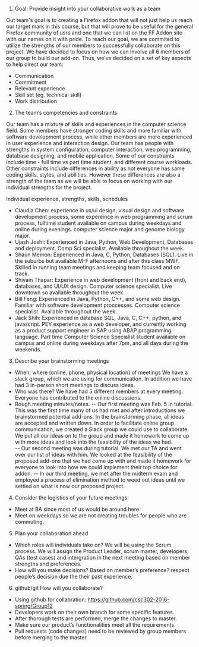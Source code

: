 1. Goal: Provide insight into your collaborative work as a team

  Out team's goal is to creating a Firefox addon that will not just help us reach our target mark in this course, but that will prove to be useful for the general Firefox community of usrs and one that we can list on the FF Addon site with our names on it with pride. To reach our goal, we are commited to utilize the strengths of our members to successfully collaborate on this project. We have decided to focus on how we can involve all 6 members of our group to build our add-on. Thus, we’ve decided on a set of key aspects to help direct our team:
  - Communication
  - Commitment
  - Relevant experience
  - Skill set (eg. technical skill)
  - Work distribution

2. The team’s competencies and constraints

Our team has a mixture of skills and experiences in the computer science field. Some members have stronger coding skills and more familiar with software development process, while other members are more experienced in user experience and interaction design. Our team has people with strengths in system configuration, computer interaction, web programming, database designing, and mobile application. Some of our constraints include time - full time vs part time student, and different course workloads. Other constraints include differences in ability as not everyone has same coding skills, styles, and abilities. However these differences are also a strength of the team as we will be able to focus on working with our individual strengths for the project.
  
Individual experience, strengths, skills, schedules
  - Claudia Chen: experience in ux/ui design, visual design and software development process, some expereince in web programming and scrum process, fulltime student available on campus during weekdays and online during evenings. computer science major and genome biology major.
  - Ujash Joshi: Experienced in Java, Python, Web Development, Databases and deployment. Comp Sci specialist. Available throughout the week.
  - Shaun Memon: Experienced in Java, C, Python, Databases (SQL). Live in the suburbs but available M-F afternoons and after this class MWF. Skilled in running team meetings and keeping team focused and on track. 
  - Shivain Thapar: Experience in web development (front and back end), databases, and UI/UX design. Computer science specialist. Live downtown so available throughout the week. 
  - Bill Feng: Experienced in Java, Python, C++, and some web design. Familiar with software development proccesses. Computer science specialist. Available throughout the week.
  - Jack Shih: Experienced in database SQL, Java, C, C++, python, and javascript. PEY experience as a web developer, and currently working as a product support engineer in SAP using ABAP programming language. Part time Computer Science Specialist student available on campus and online during weekdays after 7pm, and all days during the weekends. 

3. Describe your brainstorming meetings
  - When, where (online, phone, physical location) of meetings
  We have a slack group, which we are using for communication. In addition we have had 3 in-person short meetings to discuss ideas.
  - Who was there?
  We have had 5 different members at every meeting. Everyone has contributed to the online discussions.
  - Rough meeting minutes/notes.
  -- Our first meeting was Feb. 5 in tutorial. This was the first time many of us had met and after introductions we brainstormed potential add-ons. In the brainstorming phase, all ideas are accepted and written down. In order to facilitate online group communication, we created a Slack group we could use to collaborate. We put all our ideas on to the group and made it homework to come up with more ideas and look into the feasibility of the ideas we had.  
  -- Our second meeting was during tutorial. We met our TA and went over our list of ideas with him. We looked at the feasibility of the proposed add-ons that we had come up with and made it homework for everyone to look into how we could implement their top choice for addon.
  -- In our third meeting, we met after the midterm exam and employed a process of elimination method to weed out ideas until we settled on what is now our proposed project. 


4. Consider the logistics of  your future meetings:
  - Meet at BA since most of us would be around here.
  - Meet on weekdays so we are not creating troubles for people who are commuting.

5. Plan your collaboration ahead
  - Which roles will individuals take on?
  We will be using the Scrum process. We will assign the Product Leader, scrum master, developers, QAs (test cases) and intergration in the next meeting based on member strengths and preferences.
  - How will you make decisions?
  Based on member’s preference? respect people’s decision due the their past experience.

6. github/git How will you collaborate?
  - Using github for collabration: https://github.com/csc302-2016-spring/Group12
  - Developers work on their own branch for some specific features.
  - After thorough tests are performed, merge the changes to master.
  - Make sure our product’s functionalities meet all the requirements.
  - Pull requests (code changes) need to be reviewed by group members before merging to the master.

